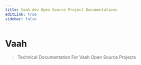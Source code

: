 ```yaml
---
title: Vaah.dev Open Source Project Documentations
editLink: true
sidebar: false
---
```


# Vaah
> Technical Documentation For Vaah Open Source Projects